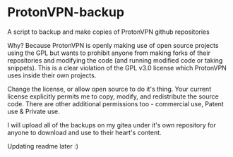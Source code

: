 # ProtonVPN-backup

A script to backup and make copies of ProtonVPN github repositories

Why? Because ProtonVPN is openly making use of open source projects using the GPL but wants to prohibit anyone from making forks of their repositories and modifying the code (and running modified code or taking snippets). This is a clear violation of the GPL v3.0 license which ProtonVPN uses inside their own projects.

Change the license, or allow open source to do it's thing. Your current license explicitly permits me to copy, modify, and redistribute the source code. There are other additional permissions too - commercial use, Patent use & Private use.

I will upload all of the backups on my gitea under it's own repository for anyone to download and use to their heart's content.

Updating readme later :)